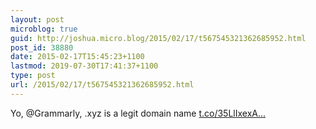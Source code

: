```yaml
---
layout: post
microblog: true
guid: http://joshua.micro.blog/2015/02/17/t567545321362685952.html
post_id: 38880
date: 2015-02-17T15:45:23+1100
lastmod: 2019-07-30T17:41:37+1100
type: post
url: /2015/02/17/t567545321362685952.html
---
```

Yo, @Grammarly, .xyz is a legit domain name [t.co/35LlIxexA...](http://t.co/35LlIxexAo)

